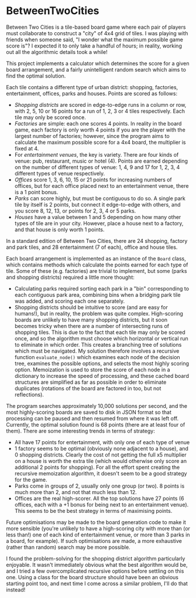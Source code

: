 # BetweenTwoCities

Between Two Cities is a tile-based board game where each pair of players must collaborate to construct a "city" of 4x4 grid of tiles. I was playing with friends when someone said, "I wonder what the maximum possible game score is"? I expected it to only take a handful of hours; in reality, working out all the algorithmic details took a while!

This project implements a calculator which determines the score for a given board arrangement, and a fairly unintelligent random search which aims to find the optimal solution. 

Each tile contains a different type of urban district: shopping, factories, entertainment, offices, parks and houses. Points are scored as follows:
- *Shopping districts* are scored in edge-to-edge runs in a column or row, with 2, 5, 10 or 16 points for a run of 1, 2, 3 or 4 tiles respectively. Each tile may only be scored once.
- *Factories* are simple: each one scores 4 points. In reality in the board game, each factory is only worth 4 points if you are the player with the largest number of factories; however, since the program aims to calculate the maximum possible score for a 4x4 board, the multiplier is fixed at 4.
- For *entertainment venues*, the key is variety. There are four kinds of venue: pub, restaurant, music or hotel (4). Points are earned depending on the number of different types of venue: 1, 4, 9 and 17 for 1, 2, 3, 4 different types of venue respectively.
- *Offices* score 1, 3, 6, 10, 15 or 21 points for increasing numbers of offices, but for each office placed next to an entertainment venue, there is a 1 point bonus.
- *Parks* can score highly, but must be contiguous to do so. A single park tile by itself is 2 points, but connect it edge-to-edge with others, and you score 8, 12, 13, or points for 2, 3, 4 or 5 parks.
- *Houses* have a value between 1 and 5 depending on how many other types of tile are in your city. However, place a house next to a factory, and that house is only worth 1 points.

In a standard edition of Between Two Cities, there are 24 shopping, factory and park tiles, and 28 entertainment (7 of each), office and house tiles.

Each board arrangement is implemented as an instance of the `Board` class, which contains methods which calculate the points earned for each type of tile. Some of these (e.g. factories) are trivial to implement, but some (parks and shopping districts) required a little more thought:
- Calculating parks required sorting each park in a "bin" corresponding to each contiguous park area, combining bins when a bridging park tile was added, and scoring each one separately.
- Shopping districts should be intuitive to score (and are easy for humans!), but in reality, the problem was quite complex. High-scoring boards are unlikely to have many shopping districts, but it soon becomes tricky when there are a number of intersecting runs of shopping tiles. This is due to the fact that each tile may only be scored once, and so the algorithm must choose which horizontal or vertical run to eliminate in which order. This creates a branching tree of solutions which must be navigated. My solution therefore involves a recursive function `evaluate_node()` which examines each node of the decision tree, examines the possible options, and selects the most highly scoring option. Memoization is used to store the score of each node in a dictionary to increase the speed of processing, and these cached board structures are simplified as far as possible in order to eliminate duplicates (rotations of the board are factored in too, but not reflections).

The program searches approximately 10,000 solutions per second, and the most highly-scoring boards are saved to disk in JSON format so that processing can be paused and then resumed from where it was left off. Currently, the optimal solution found is 68 points (there are at least four of them). There are some interesting trends in terms of strategy:
- All have 17 points for entertainment, with only one of each type of venue
- 1 factory seems to be optimal (obviously none adjacent to a house), and 0 shopping districts. Clearly the cost of not getting the full x5 multiplier on a house is worth the extra tile (which would otherwise only score an additional 2 points for shopping). For all the effort spent creating the recursive memoization algorithm, it doesn't seem to be a good strategy for the game.
- Parks come in groups of 2, usually only one group (or two). 8 points is much more than 2, and not that much less than 12.
- Offices are the real high-scorer. All the top solutions have 27 points (6 offices, each with a +1 bonus for being next to an entertainment venue). This seems to be the best strategy in terms of maximising points.

Future optimisations may be made to the board generation code to make it more sensible (you're unlikely to have a high-scoring city with more than (or less than!) one of each kind of entertainment venue, or more than 3 parks in a board, for example). If such optimisations are made, a more exhaustive (rather than random) search may be more possible.

I found the problem-solving for the shopping district algorithm particularly enjoyable. It wasn't immediately obvious what the best algorithm would be, and I tried a few overcomplicated recursive options before settling on this one. Using a class for the board structure should have been an obvious starting point too, and next time I come across a similar problem, I'll do that instead!

